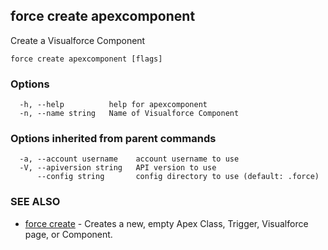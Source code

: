 ## force create apexcomponent

Create a Visualforce Component

```
force create apexcomponent [flags]
```

### Options

```
  -h, --help          help for apexcomponent
  -n, --name string   Name of Visualforce Component
```

### Options inherited from parent commands

```
  -a, --account username    account username to use
  -V, --apiversion string   API version to use
      --config string       config directory to use (default: .force)
```

### SEE ALSO

* [force create](force_create.md)	 - Creates a new, empty Apex Class, Trigger, Visualforce page, or Component.

